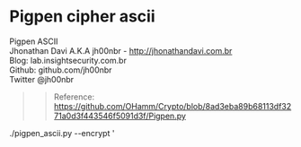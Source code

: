 # Pigpen cipher ascii

Pigpen ASCII<br>
Jhonathan Davi A.K.A jh00nbr - http://jhonathandavi.com.br<br>
Blog: lab.insightsecurity.com.br<br>
Github: github.com/jh00nbr<br>
Twitter @jh00nbr<br>

>> Reference: https://github.com/OHamm/Crypto/blob/8ad3eba89b68113df3271a0d3f443546f5091d3f/Pigpen.py

./pigpen_ascii.py --encrypt <message>'
